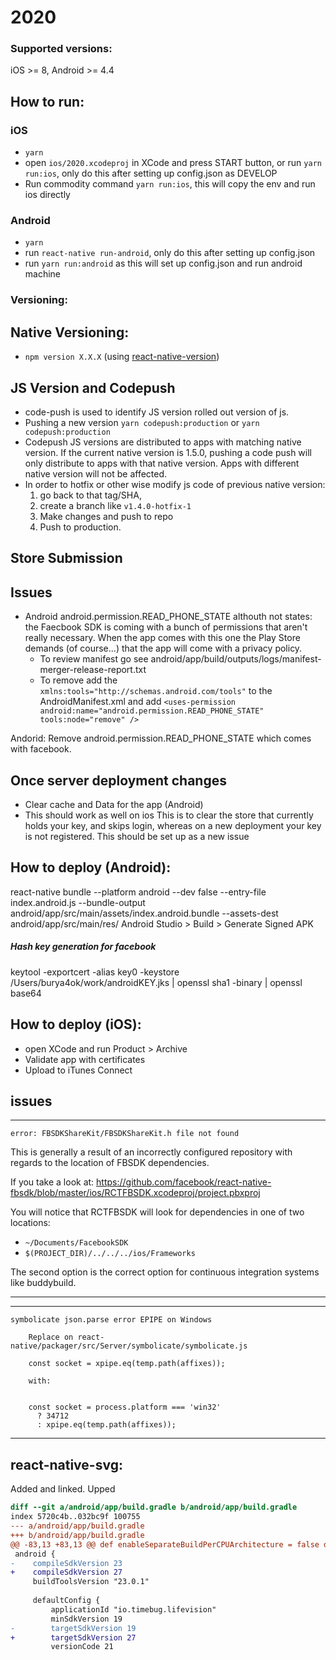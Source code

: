# 2020

### Supported versions:
iOS >= 8, Android >= 4.4

## How to run:
### iOS 
* `yarn`
* open `ios/2020.xcodeproj` in XCode and press START button, or run `yarn run:ios`, only do this after setting up config.json as DEVELOP
* Run commodity command `yarn run:ios`, this will copy the env and run ios directly

### Android 
* `yarn`
* run `react-native run-android`, only do this after setting up config.json
* run `yarn run:android` as this will set up config.json and run android machine

### Versioning:

## Native Versioning:
- `npm version X.X.X` (using [react-native-version](https://www.npmjs.com/package/react-native-version))

## JS Version and Codepush
- code-push is used to identify JS version rolled out version of js. 
- Pushing a new version `yarn codepush:production` or `yarn codepush:production`
- Codepush JS versions are distributed to apps with matching native version. If the current native version is 1.5.0, pushing a code push will only distribute to apps with that native version. Apps with different native version will not be affected.
- In order to hotfix or other wise modify js code of previous native version: 
    1. go back to that tag/SHA, 
    2. create a branch like `v1.4.0-hotfix-1` 
    3. Make changes and push to repo
    4. Push to production.


## Store Submission
## Issues
- Android android.permission.READ_PHONE_STATE althouth not states: the Faecbook SDK is coming with a bunch of permissions that aren't really necessary. When the app comes with this one the Play Store demands (of course...) that the app will come with a privacy policy. 
    - To review manifest go see android/app/build/outputs/logs/manifest-merger-release-report.txt
    - To remove add the `xmlns:tools="http://schemas.android.com/tools"` to the AndroidManifest.xml and add `<uses-permission android:name="android.permission.READ_PHONE_STATE" tools:node="remove" />`

Andorid: Remove android.permission.READ_PHONE_STATE which comes with facebook.

## Once server deployment changes
* Clear cache and Data for the app (Android)
* This should work as well on ios
This is to clear the store that currently holds your key, and skips login, whereas on a new deployment your key is not registered.
This should be set up as a new issue
## How to deploy (Android):
 react-native bundle --platform android --dev false --entry-file index.android.js --bundle-output android/app/src/main/assets/index.android.bundle --assets-dest android/app/src/main/res/
 Android Studio > Build > Generate Signed APK
##### Hash key generation for facebook
 keytool -exportcert -alias key0 -keystore /Users/burya4ok/work/androidKEY.jks | openssl sha1 -binary | openssl base64
  

## How to deploy (iOS):
 * open XCode and run Product > Archive
 * Validate app with certificates
 * Upload to iTunes Connect
 
## issues 

---- 
`error: FBSDKShareKit/FBSDKShareKit.h file not found`

This is generally a result of an incorrectly configured repository with regards to the location of FBSDK dependencies.

If you take a look at: https://github.com/facebook/react-native-fbsdk/blob/master/ios/RCTFBSDK.xcodeproj/project.pbxproj

You will notice that RCTFBSDK will look for dependencies in one of two locations:

- `~/Documents/FacebookSDK`
- `$(PROJECT_DIR)/../../../ios/Frameworks`

The second option is the correct option for continuous integration systems like buddybuild.

---- 

----

`symbolicate json.parse error EPIPE on Windows`
```
    Replace on react-native/packager/src/Server/symbolicate/symbolicate.js
    
    const socket = xpipe.eq(temp.path(affixes));

    with:


    const socket = process.platform === 'win32'
      ? 34712
      : xpipe.eq(temp.path(affixes));

```
----

react-native-svg:
----
 Added and linked. Upped 

``` diff
diff --git a/android/app/build.gradle b/android/app/build.gradle
index 5720c4b..032bc9f 100755
--- a/android/app/build.gradle
+++ b/android/app/build.gradle
@@ -83,13 +83,13 @@ def enableSeparateBuildPerCPUArchitecture = false def enableProguardInReleaseBuilds = false
 android {
-    compileSdkVersion 23
+    compileSdkVersion 27
     buildToolsVersion "23.0.1"
 
     defaultConfig {
         applicationId "io.timebug.lifevision"
         minSdkVersion 19
-        targetSdkVersion 19
+        targetSdkVersion 27
         versionCode 21
```